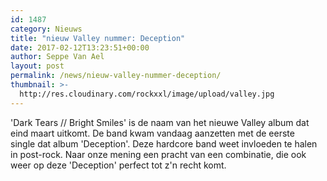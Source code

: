 ```yaml
---
id: 1487
category: Nieuws
title: "nieuw Valley nummer: Deception"
date: 2017-02-12T13:23:51+00:00
author: Seppe Van Ael
layout: post
permalink: /news/nieuw-valley-nummer-deception/
thumbnail: >-
  http://res.cloudinary.com/rockxxl/image/upload/valley.jpg
---
```

'Dark Tears // Bright Smiles' is de naam van het nieuwe Valley album dat eind maart uitkomt. De band kwam vandaag aanzetten met de eerste single dat album 'Deception'. Deze hardcore band weet invloeden te halen in post-rock. Naar onze mening een pracht van een combinatie, die ook weer op deze 'Deception' perfect tot z'n recht komt.
